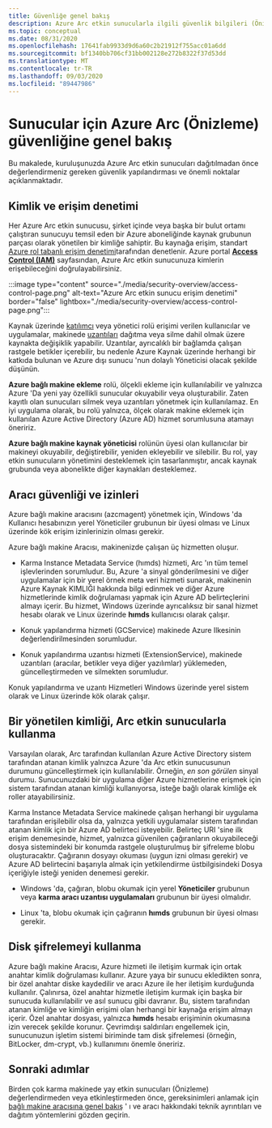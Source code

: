 ```yaml
---
title: Güvenliğe genel bakış
description: Azure Arc etkin sunucularla ilgili güvenlik bilgileri (Önizleme).
ms.topic: conceptual
ms.date: 08/31/2020
ms.openlocfilehash: 17641fab9933d9d6a60c2b21912f755acc01a6dd
ms.sourcegitcommit: bf1340bb706cf31bb002128e272b8322f37d53dd
ms.translationtype: MT
ms.contentlocale: tr-TR
ms.lasthandoff: 09/03/2020
ms.locfileid: "89447986"
---
```

# <a name="azure-arc-for-servers-preview-security-overview"></a>Sunucular için Azure Arc (Önizleme) güvenliğine genel bakış

Bu makalede, kuruluşunuzda Azure Arc etkin sunucuları dağıtılmadan önce değerlendirmeniz gereken güvenlik yapılandırması ve önemli noktalar açıklanmaktadır.

## <a name="identity-and-access-control"></a>Kimlik ve erişim denetimi

Her Azure Arc etkin sunucusu, şirket içinde veya başka bir bulut ortamı çalıştıran sunucuyu temsil eden bir Azure aboneliğinde kaynak grubunun parçası olarak yönetilen bir kimliğe sahiptir. Bu kaynağa erişim, standart [Azure rol tabanlı erişim denetimi](../../role-based-access-control/overview.md)tarafından denetlenir. Azure portal [**Access Control (IAM)**](../../role-based-access-control/role-assignments-portal.md#access-control-iam) sayfasından, Azure Arc etkin sunucunuza kimlerin erişebileceğini doğrulayabilirsiniz.

:::image type="content" source="./media/security-overview/access-control-page.png" alt-text="Azure Arc etkin sunucu erişim denetimi" border="false" lightbox="./media/security-overview/access-control-page.png":::

Kaynak üzerinde [katılımcı](../../role-based-access-control/built-in-roles.md#contributor) veya yönetici rolü erişimi verilen kullanıcılar ve uygulamalar, makinede [uzantıları](manage-vm-extensions.md) dağıtma veya silme dahil olmak üzere kaynakta değişiklik yapabilir. Uzantılar, ayrıcalıklı bir bağlamda çalışan rastgele betikler içerebilir, bu nedenle Azure Kaynak üzerinde herhangi bir katkıda bulunan ve Azure dışı sunucu 'nun dolaylı Yöneticisi olacak şekilde düşünün.

**Azure bağlı makine ekleme** rolü, ölçekli ekleme için kullanılabilir ve yalnızca Azure 'Da yeni yay özellikli sunucular okuyabilir veya oluşturabilir. Zaten kayıtlı olan sunucuları silmek veya uzantıları yönetmek için kullanılamaz. En iyi uygulama olarak, bu rolü yalnızca, ölçek olarak makine eklemek için kullanılan Azure Active Directory (Azure AD) hizmet sorumlusuna atamayı öneririz.

**Azure bağlı makine kaynak yöneticisi** rolünün üyesi olan kullanıcılar bir makineyi okuyabilir, değiştirebilir, yeniden ekleyebilir ve silebilir. Bu rol, yay etkin sunucuların yönetimini desteklemek için tasarlanmıştır, ancak kaynak grubunda veya abonelikte diğer kaynakları desteklemez.

## <a name="agent-security-and-permissions"></a>Aracı güvenliği ve izinleri

Azure bağlı makine aracısını (azcmagent) yönetmek için, Windows 'da Kullanıcı hesabınızın yerel Yöneticiler grubunun bir üyesi olması ve Linux üzerinde kök erişim izinlerinizin olması gerekir.

Azure bağlı makine Aracısı, makinenizde çalışan üç hizmetten oluşur.

* Karma Instance Metadata Service (hımds) hizmeti, Arc 'ın tüm temel işlevlerinden sorumludur. Bu, Azure 'a sinyal gönderilmesini ve diğer uygulamalar için bir yerel örnek meta veri hizmeti sunarak, makinenin Azure Kaynak KIMLIĞI hakkında bilgi edinmek ve diğer Azure hizmetlerinde kimlik doğrulaması yapmak için Azure AD belirteçlerini almayı içerir. Bu hizmet, Windows üzerinde ayrıcalıksız bir sanal hizmet hesabı olarak ve Linux üzerinde **hımds** kullanıcısı olarak çalışır.

* Konuk yapılandırma hizmeti (GCService) makinede Azure Ilkesinin değerlendirilmesinden sorumludur.

* Konuk yapılandırma uzantısı hizmeti (ExtensionService), makinede uzantıları (aracılar, betikler veya diğer yazılımlar) yüklemeden, güncelleştirmeden ve silmekten sorumludur.

Konuk yapılandırma ve uzantı Hizmetleri Windows üzerinde yerel sistem olarak ve Linux üzerinde kök olarak çalışır.

## <a name="using-a-managed-identity-with-arc-enabled-servers"></a>Bir yönetilen kimliği, Arc etkin sunucularla kullanma

Varsayılan olarak, Arc tarafından kullanılan Azure Active Directory sistem tarafından atanan kimlik yalnızca Azure 'da Arc etkin sunucusunun durumunu güncelleştirmek için kullanılabilir. Örneğin, *en son görülen* sinyal durumu. Sunucunuzdaki bir uygulama diğer Azure hizmetlerine erişmek için sistem tarafından atanan kimliği kullanıyorsa, isteğe bağlı olarak kimliğe ek roller atayabilirsiniz.

Karma Instance Metadata Service makinede çalışan herhangi bir uygulama tarafından erişilebilir olsa da, yalnızca yetkili uygulamalar sistem tarafından atanan kimlik için bir Azure AD belirteci isteyebilir. Belirteç URI 'sine ilk erişim denemesinde, hizmet, yalnızca güvenilen çağıranların okuyabileceği dosya sistemindeki bir konumda rastgele oluşturulmuş bir şifreleme blobu oluşturacaktır. Çağıranın dosyayı okuması (uygun izni olması gerekir) ve Azure AD belirtecini başarıyla almak için yetkilendirme üstbilgisindeki Dosya içeriğiyle isteği yeniden denemesi gerekir.

* Windows 'da, çağıran, blobu okumak için yerel **Yöneticiler** grubunun veya **karma aracı uzantısı uygulamaları** grubunun bir üyesi olmalıdır.

* Linux 'ta, blobu okumak için çağıranın **hımds** grubunun bir üyesi olması gerekir.

## <a name="using-disk-encryption"></a>Disk şifrelemeyi kullanma

Azure bağlı makine Aracısı, Azure hizmeti ile iletişim kurmak için ortak anahtar kimlik doğrulaması kullanır. Azure yaya bir sunucu ekledikten sonra, bir özel anahtar diske kaydedilir ve aracı Azure ile her iletişim kurduğunda kullanılır. Çalınırsa, özel anahtar hizmetle iletişim kurmak için başka bir sunucuda kullanılabilir ve asıl sunucu gibi davranır. Bu, sistem tarafından atanan kimliğe ve kimliğin erişimi olan herhangi bir kaynağa erişim almayı içerir. Özel anahtar dosyası, yalnızca **hımds** hesabı erişiminin okumasına izin verecek şekilde korunur. Çevrimdışı saldırıları engellemek için, sunucunuzun işletim sistemi biriminde tam disk şifrelemesi (örneğin, BitLocker, dm-crypt, vb.) kullanımını önemle öneririz.

## <a name="next-steps"></a>Sonraki adımlar

Birden çok karma makinede yay etkin sunucuları (Önizleme) değerlendirmeden veya etkinleştirmeden önce, gereksinimleri anlamak için [bağlı makine aracısına genel bakış](agent-overview.md) ' ı ve aracı hakkındaki teknik ayrıntıları ve dağıtım yöntemlerini gözden geçirin.
